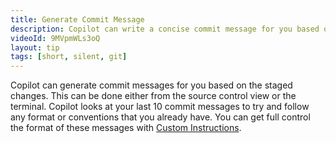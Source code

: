 ```yaml
---
title: Generate Commit Message
description: Copilot can write a concise commit message for you based on your changes.
videoId: 9MVpmWLs3oQ
layout: tip
tags: [short, silent, git]
---
```


Copilot can generate commit messages for you based on the staged changes. This can be done either from the source control view or the terminal. Copilot looks at your last 10 commit messages to try and follow any format or conventions that you already have. You can get full control the format of these messages with [Custom Instructions](https://code.visualstudio.com/docs/copilot/copilot-customization#_define-commit-message-generation-custom-instructions). 
